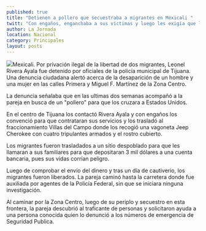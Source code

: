```yaml
---
published: true
title: "Detienen a pollero que secuestraba a migrantes en Mexicali "
twitt: "Con engaños, enganchaba a sus víctimas y luego les exigía que llamaran por teléfono a sus familiares para que depositaran 3 mil dólares a una cuenta bancaria a cambio de su libertad"
author: La Jornada
location: Nacional
category: Principales
layout: posts
---
```


![](http://i.imgur.com/aJcc6Kxm.jpg)Mexicali. Por privación ilegal de la libertad de dos migrantes, Leonel Rivera Ayala fue detenido por oficiales de la policía municipal de Tijuana. Una denuncia ciudadana alertó acerca de la desaparición de un hombre y una mujer en las calles Primera y Miguel F. Martínez de la Zona Centro.

La denuncia señalaba que en las ultimas dos semanas acompañó a la pareja en busca de un "pollero" para que los cruzara a Estados Unidos.

En el centro de Tijuana los contactó Rivera Ayala y con engaños los convenció para que contrataran sus servicios y los trasladó al fraccionamiento Villas del Campo donde los recogió una vagoneta Jeep Cherokee con cuatro tripulantes armados y el rostro cubierto.

Los migrantes fueron trasladados a un sitio despoblado para que les llamaran a sus familiares para que depositaran 3 mil dólares a una cuenta bancaria, pues sus vidas corrían peligro.

Luego de comprobar el envío del dinero y tras un día de cautiverio, los migrantes fueron liberados. La pareja caminó hasta la carretera donde fue auxiliada por agentes de la Policía Federal, sin que se iniciara ninguna investigación.

Al caminar por la Zona Centro, luego de su periplo y secuestro en esta frontera, la pareja descubrió al traficante de personas y solicitaron ayuda a una persona conocida quien lo denunció a los números de emergencia de Seguridad Publica.
